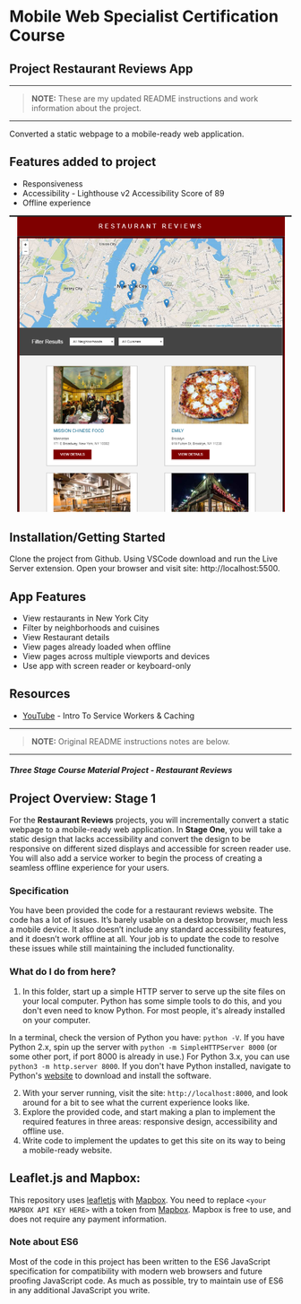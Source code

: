 # Mobile Web Specialist Certification Course

## Project Restaurant Reviews App

---
> **NOTE:** These are my updated README instructions and work information about the project.
---
Converted a static webpage to a mobile-ready web application.

## Features added to project

* Responsiveness
* Accessibility - Lighthouse v2 Accessibility Score of 89
* Offline experience

![Restaurant Reviews App Screenshot](RestaurantReviewsApp.png)

## Installation/Getting Started

Clone the project from Github. Using VSCode download and run the Live Server extension. Open your browser and visit site: http://localhost:5500.

## App Features

* View restaurants in New York City
* Filter by neighborhoods and cuisines
* View Restaurant details
* View pages already loaded when offline
* View pages across multiple viewports and devices
* Use app with screen reader or keyboard-only

## Resources

* [YouTube](https://www.youtube.com/watch?v=ksXwaWHCW6k&t=0s&list=PLfYR7oYhwToYr0uQXVcs3Mifq_5lmtpkt&index=35) - Intro To Service Workers & Caching

---
> **NOTE:** Original README instructions notes are below.
---

#### _Three Stage Course Material Project - Restaurant Reviews_

## Project Overview: Stage 1

For the **Restaurant Reviews** projects, you will incrementally convert a static webpage to a mobile-ready web application. In **Stage One**, you will take a static design that lacks accessibility and convert the design to be responsive on different sized displays and accessible for screen reader use. You will also add a service worker to begin the process of creating a seamless offline experience for your users.

### Specification

You have been provided the code for a restaurant reviews website. The code has a lot of issues. It’s barely usable on a desktop browser, much less a mobile device. It also doesn’t include any standard accessibility features, and it doesn’t work offline at all. Your job is to update the code to resolve these issues while still maintaining the included functionality.

### What do I do from here?

1. In this folder, start up a simple HTTP server to serve up the site files on your local computer. Python has some simple tools to do this, and you don't even need to know Python. For most people, it's already installed on your computer.

In a terminal, check the version of Python you have: `python -V`. If you have Python 2.x, spin up the server with `python -m SimpleHTTPServer 8000` (or some other port, if port 8000 is already in use.) For Python 3.x, you can use `python3 -m http.server 8000`. If you don't have Python installed, navigate to Python's [website](https://www.python.org/) to download and install the software.

2. With your server running, visit the site: `http://localhost:8000`, and look around for a bit to see what the current experience looks like.
3. Explore the provided code, and start making a plan to implement the required features in three areas: responsive design, accessibility and offline use.
4. Write code to implement the updates to get this site on its way to being a mobile-ready website.

## Leaflet.js and Mapbox:

This repository uses [leafletjs](https://leafletjs.com/) with [Mapbox](https://www.mapbox.com/). You need to replace `<your MAPBOX API KEY HERE>` with a token from [Mapbox](https://www.mapbox.com/). Mapbox is free to use, and does not require any payment information.

### Note about ES6

Most of the code in this project has been written to the ES6 JavaScript specification for compatibility with modern web browsers and future proofing JavaScript code. As much as possible, try to maintain use of ES6 in any additional JavaScript you write.




